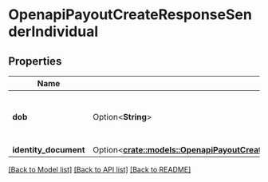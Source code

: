 # OpenapiPayoutCreateResponseSenderIndividual

## Properties

Name | Type | Description | Notes
------------ | ------------- | ------------- | -------------
**dob** | Option<**String**> | Date of birth formatted as yyyy-mm-dd | [optional]
**identity_document** | Option<[**crate::models::OpenapiPayoutCreateResponseSenderIndividualIdentityDocument**](openapi_PayoutCreateResponse_sender_individual_identity_document.md)> |  | [optional]

[[Back to Model list]](../README.md#documentation-for-models) [[Back to API list]](../README.md#documentation-for-api-endpoints) [[Back to README]](../README.md)


